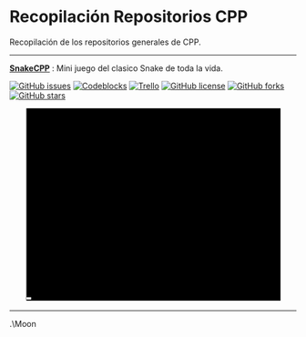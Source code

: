 # Recopilación Repositorios CPP
Recopilación de los repositorios generales de CPP.

---

[**SnakeCPP**][1] : Mini juego del clasico Snake de toda la vida.

[![GitHub issues](https://img.shields.io/github/issues/MoonAntonio/SnakeCPP.svg)](https://github.com/MoonAntonio/SnakeCPP/issues)
[![Codeblocks](https://img.shields.io/badge/Code%3A%3ABlocks-16.01-ff69b4.svg)](http://www.codeblocks.org/)
[![Trello](https://img.shields.io/badge/Trello-OFF-red.svg)](https://github.com/MoonAntonio/SnakeCPP)
[![GitHub license](https://img.shields.io/github/license/MoonAntonio/SnakeCPP.svg)](https://github.com/MoonAntonio/SnakeCPP/blob/master/LICENSE)
[![GitHub forks](https://img.shields.io/github/forks/MoonAntonio/SnakeCPP.svg)](https://github.com/MoonAntonio/SnakeCPP/network)
[![GitHub stars](https://img.shields.io/github/stars/MoonAntonio/SnakeCPP.svg)](https://github.com/MoonAntonio/SnakeCPP/stargazers)
<p align="center"><img src="https://github.com/MoonAntonio/SnakeCPP/blob/master/res/prev.gif"></p>

---

.\Moon

[1]: https://github.com/MoonAntonio/SnakeCPP

